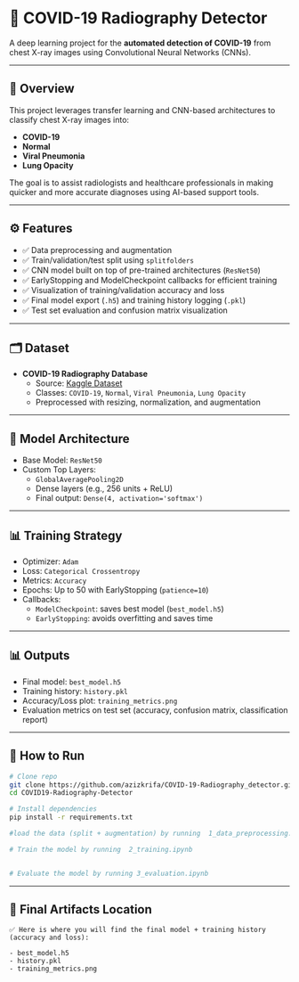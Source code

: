 # 🦠 COVID-19 Radiography Detector

A deep learning project for the **automated detection of COVID-19** from chest X-ray images using Convolutional Neural Networks (CNNs).

---

## 🧠 Overview

This project leverages transfer learning and CNN-based architectures to classify chest X-ray images into:

- **COVID-19**
- **Normal**
- **Viral Pneumonia**
- **Lung Opacity**

The goal is to assist radiologists and healthcare professionals in making quicker and more accurate diagnoses using AI-based support tools.

---

## ⚙️ Features

- ✅ Data preprocessing and augmentation
- ✅ Train/validation/test split using `splitfolders`
- ✅ CNN model built on top of pre-trained architectures (`ResNet50`)
- ✅ EarlyStopping and ModelCheckpoint callbacks for efficient training
- ✅ Visualization of training/validation accuracy and loss
- ✅ Final model export (`.h5`) and training history logging (`.pkl`)
- ✅ Test set evaluation and confusion matrix visualization

---

## 🗂 Dataset

- **COVID-19 Radiography Database**
  - Source: [Kaggle Dataset](https://www.kaggle.com/datasets/tawsifurrahman/covid19-radiography-database)
  - Classes: `COVID-19`, `Normal`, `Viral Pneumonia`, `Lung Opacity`
  - Preprocessed with resizing, normalization, and augmentation

---

## 🧪 Model Architecture

- Base Model: `ResNet50` 
- Custom Top Layers:
  - `GlobalAveragePooling2D`
  - Dense layers (e.g., 256 units + ReLU)
  - Final output: `Dense(4, activation='softmax')`

---

## 📊 Training Strategy

- Optimizer: `Adam`
- Loss: `Categorical Crossentropy`
- Metrics: `Accuracy`
- Epochs: Up to 50 with EarlyStopping (`patience=10`)
- Callbacks:
  - `ModelCheckpoint`: saves best model (`best_model.h5`)
  - `EarlyStopping`: avoids overfitting and saves time

---

## 📊 Outputs

- Final model: `best_model.h5`
- Training history: `history.pkl`
- Accuracy/Loss plot: `training_metrics.png`
- Evaluation metrics on test set (accuracy, confusion matrix, classification report)

---


## 🚀 How to Run

```bash
# Clone repo
git clone https://github.com/azizkrifa/COVID-19-Radiography_detector.git
cd COVID19-Radiography-Detector

# Install dependencies
pip install -r requirements.txt

#load the data (split + augmentation) by running  1_data_preprocessing.ipynb

# Train the model by running  2_training.ipynb


# Evaluate the model by running 3_evaluation.ipynb

```

---

## 📁 Final Artifacts Location

```
✅ Here is where you will find the final model + training history (accuracy and loss):

- best_model.h5
- history.pkl
- training_metrics.png
```

